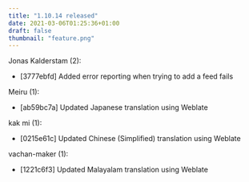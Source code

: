 ```yaml
---
title: "1.10.14 released"
date: 2021-03-06T01:25:36+01:00
draft: false
thumbnail: "feature.png"
---
```


Jonas Kalderstam (2):
  * [3777ebfd] Added error reporting when trying to add a feed fails

Meiru (1):
  * [ab59bc7a] Updated Japanese translation using Weblate

kak mi (1):
  * [0215e61c] Updated Chinese (Simplified) translation using Weblate

vachan-maker (1):
  * [1221c6f3] Updated Malayalam translation using Weblate

